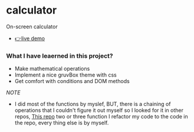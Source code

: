 # calculator

On-screen calculator

- [👉live demo](https://fathyElgazzar.github.io/calculator)

### What I have leaerned in this project?

- Make mathematical operations
- Implement a nice gruvBox theme with css
- Get comfort with conditions and DOM methods

_NOTE_

- I did most of the functions by myslef, BUT, there is a chaining of operations
  that I couldn't figure it out myself so I looked for it in other repos,
  [This repo](https://github.com/ansarcodes/calculator) two or three function I refactor my code to the code in the repo, every thing else is by myself.
